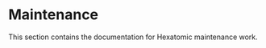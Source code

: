 # Maintenance

This section contains the documentation for Hexatomic maintenance work.

<!--

TODOs

## GitFlow

Link to dev docs section on GitFlow.

## Pull Requests

Add section about working with PRs, 
more how to communicate with PR creators,
and technicalities for getting PRs into develop.

## Code reviews

Document code reviews

## Citation & licensing

Explain citation and licensing templates better in licensing and citation section

-->